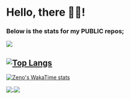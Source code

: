 # Hello, there 👋🏾!
### Below is the stats for my PUBLIC repos;


<picture>
  <source
    srcset="https://github-readme-stats.vercel.app/api?username=zenodavids&show_icons=true&theme=dark"
    media="(prefers-color-scheme: dark)"
  />
  <source
    srcset="https://github-readme-stats.vercel.app/api?username=zenodavids&show_icons=true"
    media="(prefers-color-scheme: light), (prefers-color-scheme: no-preference)"
  />
  <img src="https://github-readme-stats.vercel.app/api?username=zenodavids&show_icons=true" />
</picture>


[![Top Langs](https://github-readme-stats.vercel.app/api/top-langs/?username=zenodavids&layout=donut&langs_count=8)](https://github.com/zenodavids/github-readme-stats)
---

[![Zeno's WakaTime stats](https://github-readme-stats.vercel.app/api/wakatime?username=zenodavids)](https://github.com/zenodavids/github-readme-stats)


<a href="https://github.com/zenodavids/github-readme-stats">
  <img align="center" src="https://github-readme-stats.vercel.app/api/pin/?username=zenodavids&repo=github-readme-stats" />
</a>
<a href="https://github.com/zenodavids/convoychat">
  <img align="center" src="https://github-readme-stats.vercel.app/api/pin/?username=zenodavids&repo=convoychat" />
</a>

